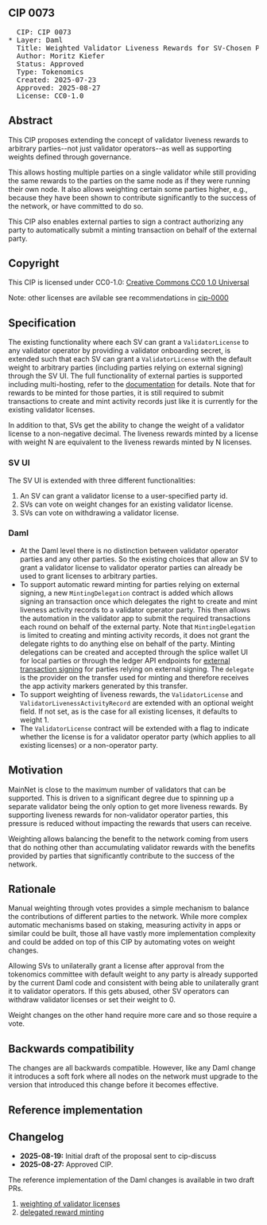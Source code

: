 ## CIP 0073

<pre>
  CIP: CIP 0073
* Layer: Daml
  Title: Weighted Validator Liveness Rewards for SV-Chosen Parties
  Author: Moritz Kiefer
  Status: Approved
  Type: Tokenomics
  Created: 2025-07-23
  Approved: 2025-08-27
  License: CC0-1.0
</pre>

## Abstract

This CIP proposes extending the concept of validator liveness rewards
to arbitrary parties--not just validator operators--as well as
supporting weights defined through governance.

This allows hosting multiple parties on a single validator while still providing the same
rewards to the parties on the same node as if they were running their
own node. It also allows weighting certain some parties higher, e.g.,
because they have been shown to contribute significantly to the
success of the network, or have committed to do so. 

This CIP also enables external parties to sign a contract authorizing any party to automatically submit a minting transaction on behalf of the external party. 

## Copyright

This CIP is licensed under CC0-1.0: [Creative Commons CC0 1.0 Universal](https://creativecommons.org/publicdomain/zero/1.0/)

Note: other licenses are avilable see recommendations in [cip-0000](../../cips/cip-0000/cip-0000.md)

## Specification

The existing functionality where each SV can grant a
`ValidatorLicense` to any validator operator by providing a validator
onboarding secret, is extended such that each SV can grant a
`ValidatorLicense` with the default weight to arbitrary parties
(including parties relying on external signing) through the SV UI.
The full functionality of external parties is supported including
multi-hosting, refer to the
[documentation](https://docs.digitalasset.com/build/3.3/explanations/external-signing/external_signing_overview.html)
for details. Note that for rewards to be minted for those parties, it
is still required to submit transactions to create and mint activity
records just like it is currently for the existing validator licenses.

In addition to that, SVs get the ability to change the weight of a
validator license to a non-negative decimal. The liveness rewards
minted by a license with weight N are equivalent to the liveness
rewards minted by N licenses.

### SV UI

The SV UI is extended with three different functionalities:

1. An SV can grant a validator license to a user-specified party id.
2. SVs can vote on weight changes for an existing validator license.
3. SVs can vote on withdrawing a validator license.

### Daml

- At the Daml level there is no distinction between validator operator
  parties and any other parties. So the existing choices that allow an
  SV to grant a validator license to validator operator parties can
  already be used to grant licenses to arbitrary parties.
- To support automatic reward minting for parties relying on external
  signing, a new `MintingDelegation` contract is added which allows
  signing an transaction once which delegates the right to create and
  mint liveness activity records to a validator operator party. This
  then allows the automation in the validator app to submit the
  required transactions each round on behalf of the external
  party. Note that `MintingDelegation` is limited to creating and
  minting activity records, it does not grant the delegate rights to
  do anything else on behalf of the party. Minting delegations can be
  created and accepted through the splice wallet UI for local parties
  or through the ledger API endpoints for [external transaction
  signing](https://docs.digitalasset.com/build/3.3/tutorials/app-dev/external_signing_submission.html)
  for parties relying on external signing. The ``delegate`` is the provider
  on the transfer used for minting and therefore receives the
  app activity markers generated by this transfer.
- To support weighting of liveness rewards, the `ValidatorLicense` and
  `ValidatorLivenessActivityRecord` are extended with an optional
  weight field. If not set, as is the case for all existing licenses,
  it defaults to weight 1.
- The `ValidatorLicense` contract will be extended with a flag to
  indicate whether the license is for a validator operator party
  (which applies to all existing licenses) or a non-operator party.

## Motivation

MainNet is close to the maximum number of validators that can be
supported. This is driven to a significant degree due to spinning up a
separate validator being the only option to get more liveness rewards.
By supporting liveness rewards for non-validator operator parties,
this pressure is reduced without impacting the rewards that users can
receive.

Weighting allows balancing the benefit to the network coming from
users that do nothing other than accumulating validator rewards with the benefits provided by parties
that significantly contribute to the success of the network.

## Rationale

Manual weighting through votes provides a simple mechanism to balance
the contributions of different parties to the network. While more
complex automatic mechanisms based on staking, measuring activity in
apps or similar could be built, those all have vastly more
implementation complexity and could be added on top of this CIP by
automating votes on weight changes.

Allowing SVs to unilaterally grant a license after approval from the
tokenomics committee with default weight to any party is already
supported by the current Daml code and consistent with being able to
unilaterally grant it to validator operators. If this gets abused,
other SV operators can withdraw validator licenses or set their weight
to 0.

Weight changes on the other hand require more care and so those require a vote.

## Backwards compatibility

The changes are all backwards compatible. However, like any Daml change
it introduces a soft fork where all nodes on the network must upgrade
to the version that introduced this change before it becomes effective.

## Reference implementation

## Changelog

* **2025-08-19:** Initial draft of the proposal sent to cip-discuss
* **2025-08-27:** Approved CIP.


The reference implementation of the Daml changes is available in two draft PRs.

1. [weighting of validator licenses](https://github.com/hyperledger-labs/splice/pull/1634)
2. [delegated reward minting](https://github.com/hyperledger-labs/splice/pull/1627)
